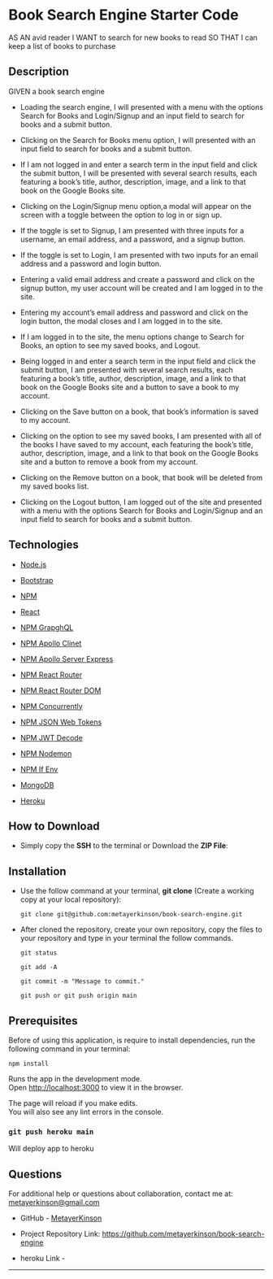 # Book Search Engine Starter Code

AS AN avid reader
I WANT to search for new books to read
SO THAT I can keep a list of books to purchase

## Description

GIVEN a book search engine

- Loading the search engine, I will presented with a menu with the options Search for Books and Login/Signup and an input field to search for books and a submit button.

- Clicking on the Search for Books menu option, I will presented with an input field to search for books and a submit button.

- If I am not logged in and enter a search term in the input field and click the submit button, I will be presented with several search results, each featuring a book’s title, author, description, image, and a link to that book on the Google Books site.

- Clicking on the Login/Signup menu option,a modal will appear on the screen with a toggle between the option to log in or sign up.

- If the toggle is set to Signup, I am presented with three inputs for a username, an email address, and a password, and a signup button.

- If the toggle is set to Login, I am presented with two inputs for an email address and a password and login button.

- Entering a valid email address and create a password and click on the signup button, my user account will be created and I am logged in to the site.

- Entering my account’s email address and password and click on the login button, the modal closes and I am logged in to the site.

- If I am logged in to the site, the menu options change to Search for Books, an option to see my saved books, and Logout.

- Being logged in and enter a search term in the input field and click the submit button, I am presented with several search results, each featuring a book’s title, author, description, image, and a link to that book on the Google Books site and a button to save a book to my account.

- Clicking on the Save button on a book, that book’s information is saved to my account.

- Clicking on the option to see my saved books, I am presented with all of the books I have saved to my account, each featuring the book’s title, author, description, image, and a link to that book on the Google Books site and a button to remove a book from my account.

- Clicking on the Remove button on a book, that book will be deleted from my saved books list.

- Clicking on the Logout button, I am logged out of the site and presented with a menu with the options Search for Books and Login/Signup and an input field to search for books and a submit button.

## Technologies

- <p><a href="https://nodejs.org/">Node.js</a></p>
- <p><a href="https://getbootstrap.com/">Bootstrap</a></p>
- <p><a href="https://www.npmjs.com/">NPM</a></p>
- <p><a href="https://reactjs.org/docs/getting-started.html">React</a></p>
- <p><a href="https://www.npmjs.com/package/graphql">NPM GrapghQL</a></p>
- <p><a href="apollographql.com/docs/react/get-started/">NPM Apollo Clinet</a></p>
- <p><a href="https://www.npmjs.com/package/apollo-server-express">NPM Apollo Server Express</a></p>
- <p><a href="https://www.npmjs.com/package/react-router">NPM React Router</a></p>
- <p><a href="https://www.npmjs.com/package/react-router-dom">NPM React Router DOM</a></p>
- <p><a href="https://www.npmjs.com/package/concurrently">NPM Concurrently</a></p>
- <p><a href="https://www.npmjs.com/package/jsonwebtoken">NPM JSON Web Tokens</a></p>
- <p><a href="https://www.npmjs.com/package/jwt-decode">NPM JWT Decode</a></p>
- <p><a href="https://www.npmjs.com/package/nodemon">NPM Nodemon</a></p>
- <p><a href="https://www.npmjs.com/package/if-env">NPM If Env</a></p>
- <p><a href="https://www.mongodb.com/">MongoDB</a></p>
- <p><a href="https://www.heroku.com/">Heroku</a></p>

## How to Download

- Simply copy the **SSH** to the terminal or Download the **ZIP File**:

## Installation

- Use the follow command at your terminal, **git clone** (Create a working copy at your local repository):

  ```
  git clone git@github.com:metayerkinson/book-search-engine.git
  ```

- After cloned the repository, create your own repository, copy the files to your repository and type in your terminal the follow commands.

  ```
  git status

  git add -A

  git commit -m "Message to commit."

  git push or git push origin main
  ```

## Prerequisites

Before of using this application, is require to install dependencies, run the following command in your terminal:

```
npm install
```

Runs the app in the development mode.\
Open [http://localhost:3000](http://localhost:3000) to view it in the browser.

The page will reload if you make edits.\
You will also see any lint errors in the console.

### `git push heroku main`

Will deploy app to heroku

## Questions

For additional help or questions about collaboration, contact me at: metayerkinson@gmail.com

- GitHub - [MetayerKinson](https://github.com/metayerkinson/mern-book-search-engine)
- Project Repository Link: https://github.com/metayerkinson/book-search-engine

- heroku Link -

---
